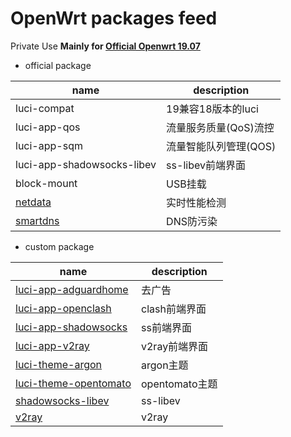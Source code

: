 # OpenWrt packages feed

Private Use  __Mainly for [Official Openwrt 19.07](https://github.com/openwrt/openwrt/tree/openwrt-19.07)__

- official package

| name                                                                          | description          |
|-------------------------------------------------------------------------------|----------------------|
| luci-compat                                                                   | 19兼容18版本的luci    |
| luci-app-qos                                                                  | 流量服务质量(QoS)流控  |
| luci-app-sqm                                                                  | 流量智能队列管理(QOS)  |
| luci-app-shadowsocks-libev                                                    | ss-libev前端界面      |
| block-mount                                                                   | USB挂载               |
| [netdata](https://github.com/netdata/netdata)                                 | 实时性能检测          |
| [smartdns](https://github.com/pymumu/openwrt-smartdns)                        | DNS防污染             |

- custom package

| name                                                                          | description      |
|-------------------------------------------------------------------------------|------------------|
| [luci-app-adguardhome](https://github.com/rufengsuixing/luci-app-adguardhome) | 去广告           |
| [luci-app-openclash](https://github.com/vernesong/OpenClash)                  | clash前端界面     |
| [luci-app-shadowsocks](https://github.com/shadowsocks/luci-app-shadowsocks)   | ss前端界面        |
| [luci-app-v2ray](https://github.com/kuoruan/luci-app-v2ray/tree/luci2)        | v2ray前端界面     |
| [luci-theme-argon](https://github.com/jerrykuku/luci-theme-argon)             | argon主题        |
| [luci-theme-opentomato](https://github.com/solidus1983/luci-theme-opentomato) | opentomato主题   |
| [shadowsocks-libev](https://github.com/shadowsocks/openwrt-shadowsocks)       | ss-libev         |
| [v2ray](https://github.com/kuoruan/openwrt-v2ray)                             | v2ray            |

